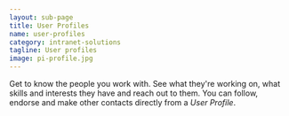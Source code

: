 ```yaml
---
layout: sub-page
title: User Profiles
name: user-profiles
category: intranet-solutions
tagline: User profiles
image: pi-profile.jpg
---
```


Get to know the people you work with.
See what they're working on, what skills and interests they have and reach out to them.
You can follow, endorse and make other contacts directly from a *User Profile*.
